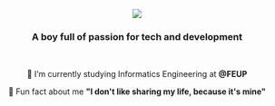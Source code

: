 
<p align="center"><img src="https://readme-typing-svg.herokuapp.com?font=Arial&duration=2000&pause=1000&color=000000&background=FFFFFF&center=true&vCenter=true&random=false&width=800&height=150&lines=yo+yo%2C+what's+up+everyone%3F;I'm+Ricardo+Yang;ready+to+dive+into+the+coffee%3F;let's+make+it+epic!"></p>

<h3 align="center">A boy full of passion for tech and development</h3>

<br/>

<div align="center">
    
  🔭 I’m currently studying Informatics Engineering at **@FEUP**
  
  🌱 Fun fact about me **"I don't like sharing my life, because it's mine"**

</div>

<br/>

